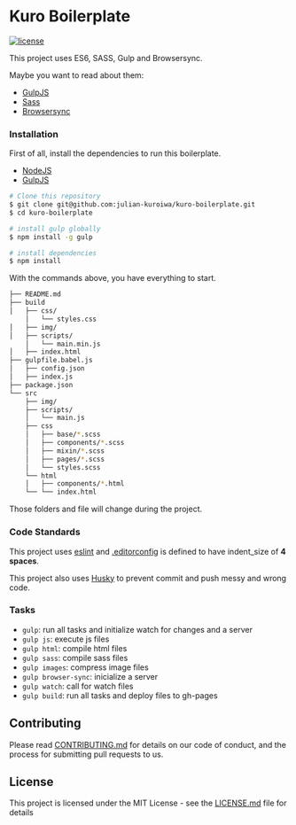 # Kuro Boilerplate

[![license](https://img.shields.io/github/license/mashape/apistatus.svg)](https://github.com/julian-kuroiwa/Kuro-Boilerplate/blob/master/LICENSE.md)

This project uses ES6, SASS, Gulp and Browsersync.

Maybe you want to read about them:
- [GulpJS](http://gulpjs.com/)
- [Sass](http://sass-lang.com/)
- [Browsersync](https://www.browsersync.io/)

### Installation

First of all, install the dependencies to run this boilerplate.

- [NodeJS](http://nodejs.org/)
- [GulpJS](http://gulpjs.com/)

```sh
# Clone this repository
$ git clone git@github.com:julian-kuroiwa/kuro-boilerplate.git
$ cd kuro-boilerplate

# install gulp globally
$ npm install -g gulp

# install dependencies
$ npm install

```

With the commands above, you have everything to start.

```sh
├── README.md
├── build
│   ├── css/
    │   └── styles.css
│   ├── img/
│   ├── scripts/
    │   └── main.min.js
│   ├── index.html
├── gulpfile.babel.js
│   ├── config.json
│   ├── index.js
├── package.json
└── src
    ├── img/
    ├── scripts/
    │   └── main.js
    ├── css
    │   ├── base/*.scss
    │   ├── components/*.scss
    │   ├── mixin/*.scss
    │   ├── pages/*.scss
    │   └── styles.scss
    └── html
    │   ├── components/*.html
    └── └── index.html
```

Those folders and file will change during the project.

### Code Standards

This project uses [eslint](http://eslint.org/) and [.editorconfig](https://github.com/julian-kuroiwa/Kuro-Boilerplate/blob/master/.editorconfig) is defined to have indent_size of **4 spaces**.

This project also uses [Husky](https://github.com/typicode/husky) to prevent commit and push messy and wrong code.

### Tasks

- `gulp`: run all tasks and initialize watch for changes and a server
- `gulp js`: execute js files
- `gulp html`: compile html files
- `gulp sass`: compile sass files
- `gulp images`: compress image files
- `gulp browser-sync`: inicialize a server
- `gulp watch`: call for watch files
- `gulp build`: run all tasks and deploy files to gh-pages

## Contributing

Please read [CONTRIBUTING.md](https://gist.github.com/PurpleBooth/b24679402957c63ec426) for details on our code of conduct, and the process for submitting pull requests to us.

## License

This project is licensed under the MIT License - see the [LICENSE.md](LICENSE.md) file for details